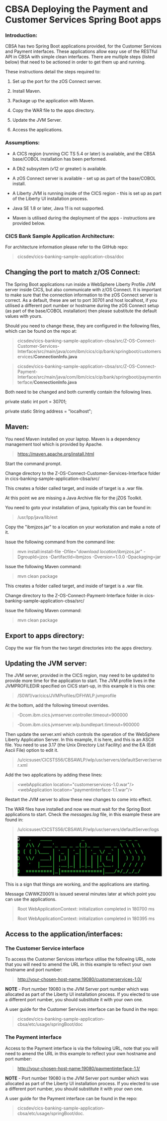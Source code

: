 # CBSA Deploying the Payment and Customer Services Spring Boot apps

### Introduction:

CBSA has two Spring Boot applications provided, for the Customer
Services and Payment interfaces. These applications allow easy use of
the RESTful API in CBSA with simple clean interfaces. There are multiple
steps (listed below) that need to be actioned in order to get them up
and running.

These instructions detail the steps required to:

1.  Set up the port for the zOS Connect server.

2.  Install Maven.

3.  Package up the application with Maven.

4.  Copy the WAR file to the apps directory.

5.  Update the JVM Server.

6.  Access the applications.

### Assumptions: 

-   A CICS region (running CIC TS 5.4 or later) is available, and the
    CBSA base/COBOL installation has been performed.

-   A Db2 subsystem (v12 or greater) is available.

-   A zOS Connect server is available - set up as part of the
    base/COBOL install.

-   A Liberty JVM is running inside of the CICS region - this is set up
    as part of the Liberty UI installation process.

-   Java SE 1.8 or later, Java 11 is not supported.
-   Maven is utilised during the deployment of the apps -
    instructions are provided below.


### CICS Bank Sample Application Architecture:

For architecture information please refer to the GitHub repo:

> cicsdev/cics-banking-sample-application-cbsa/doc

##
 
## Changing the port to match z/OS Connect:

The Spring Boot applications run inside a WebSphere Liberty Profile JVM
server inside CICS, but also communicate with z/OS Connect. It is
important to make sure that the connection information to the zOS
Connect server is correct. As a default, these are set to port 30701
and host localhost, if you utilised a different port number or hostname
during the zOS Connect setup (as part of the base/COBOL installation)
then please substitute the default values with yours.

Should you need to change these, they are configured in the following files, which can be found on the repo at:

> cicsdev/cics-banking-sample-application-cbsa/src/Z-OS-Connect-Customer-Services-Interface/src/main/java/com/ibm/cics/cip/bank/springboot/customerservices/**ConnectionInfo.java**

> cicsdev/cics-banking-sample-application-cbsa/src/Z-OS-Connect-Payment-Interface/src/main/java/com/ibm/cics/cip/bank/springboot/paymentinterface/**ConnectionInfo.java**


Both need to be changed and both currently contain the following lines.

private static int port = 30701;

private static String address = \"localhost\";

##
 
## Maven:

You need Maven installed on your laptop. Maven is a dependency
management tool which is provided by Apache.

> <https://maven.apache.org/install.html>

Start the command prompt.

Change directory to the Z-OS-Connect-Customer-Services-Interface folder in cics-banking-sample-application-cbsa/src/

This creates a folder called target, and inside of target is a .war file.

At this point we are missing a Java Archive file for the jZOS Toolkit. 

You need to goto your installation of java, typically this can be found in:

> /usr/lpp/java/lib/ext

Copy the "ibmjzos.jar" to a location on your workstation and make a note of it.

Issue the following command from the command line:

> mvn install:install-file -Dfile="*download location*/ibmjzos.jar" -DgroupId=jzos -DartifactId=ibmjzos -Dversion=1.0.0 -Dpackaging=jar

Issue the following Maven command:

> mvn clean package

This creates a folder called target, and inside of target is a .war file.

Change directory to the Z-OS-Connect-Payment-Interface folder in cics-banking-sample-application-cbsa/src/

Issue the following Maven command:

> mvn clean package

## 

## Export to apps directory:

Copy the war file from the two target directories into the apps directory. 

##

## Updating the JVM server:

The JVM server, provided in the CICS region, may need to be updated to
provide more time for the application to start. The JVM profile lives in
the JVMPROFILEDIR specified on CICS start-up, in this example it is this
one:

> /S0W1/var/cics/JVMProfiles/DFHWLP.jvmprofile

At the bottom, add the following timeout overrides.

> -Dcom.ibm.cics.jvmserver.controller.timeout=900000

> -Dcom.ibm.cics.jvmserver.wlp.bundlepart.timeout=900000

Then update the server.xml which controls the operation of the WebSphere
Liberty Application Server. In this example, it is here, and this is an
ASCII file. You need to use 3.17 (the Unix Directory List Facility) and
the EA (Edit Ascii File) option to edit it.

> /u/cicsuser/CICSTS56/CBSAWLP/wlp/usr/servers/defaultServer/server.xml


Add the two applications by adding these lines:

>    \<webApplication location=\"customerservices-1.0.war\"/\>
>    \<webApplication location=\"paymentinterface-1.1.war\"/\>

Restart the JVM server to allow these new changes to come into effect.

The WAR files have installed and now we must wait for the Spring Boot
applications to start. Check the *messages.log* file, in this example
these are found in:

> /u/cicsuser/CICSTS56/CBSAWLP/wlp/usr/servers/defaultServer/logs
>
> ![Spring](../doc/images/springBootUI/SpringBoot_Spring.jpg)

This is a sign that things are working, and the applications are
starting.

Message CWWKZ0001I is issued several minutes later at which point you
can use the applications.

> Root WebApplicationContext: initialization completed in 180700 ms
>
> Root WebApplicationContext: initialization completed in 180395 ms

## 

## Access to the application/interfaces:

### The Customer Service interface
To access the Customer Services interface utilise the following URL,
note that you will need to amend the URL in this example to reflect your
own hostname and port number:

> <http://your-chosen-host-name:19080/customerservices-1.0/>

**NOTE** - Port number 19080 is the JVM Server port number which was
allocated as part of the Liberty UI installation process. If you elected
to use a different port number, you should substitute it with your own
one.

A user guide for the Customer Services interface can be found in the
repo:

> cicsdev/cics-banking-sample-application-cbsa/etc/usage/springBoot/doc


### The Payment interface
Access to the Payment interface is via the following URL, note that you
will need to amend the URL in this example to reflect your own hostname
and port number:

> <http://your-chosen-host-name:19080/paymentinterface-1.1/>

**NOTE** - Port number 19080 is the JVM Server port number which was
allocated as part of the Liberty UI installation process. If you elected
to use a different port number, you should substitute it with your own
one.

A user guide for the Payment interface can be found in the
repo:

> cicsdev/cics-banking-sample-application-cbsa/etc/usage/springBoot/doc.
